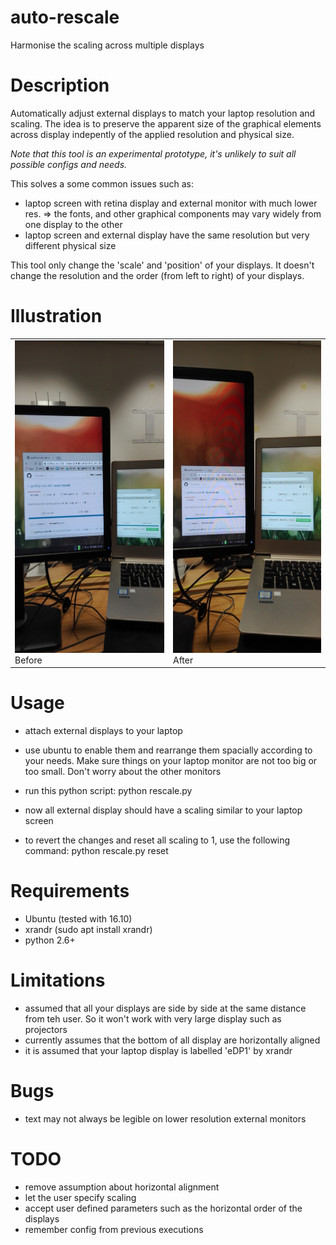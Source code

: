 # auto-rescale

Harmonise the scaling across multiple displays

# Description

Automatically adjust external displays to match your laptop resolution and scaling. The idea is to preserve the apparent size of the graphical elements across display indepently of the applied resolution and physical size.

*Note that this tool is an experimental prototype, it's unlikely to suit all possible configs and needs.*

This solves a some common issues such as:
* laptop screen with retina display and external monitor with much lower res. => the fonts, and other graphical components may vary widely from one display to the other
* laptop screen and external display have the same resolution but very different physical size

This tool only change the 'scale' and 'position' of your displays. It doesn't change the resolution and the order (from left to right) of your displays.  

# Illustration

<table>
<tr>
<td>
<img src="doc/rescale-before-small.jpg?raw=true" height="500" />
<br/>
Before
</td>
<td>
<img src="doc/rescale-after-small.jpg?raw=true" height="500" />
<br/>
After
</td>
</tr>
</table>


# Usage
* attach external displays to your laptop
* use ubuntu to enable them and rearrange them spacially according to your needs. Make sure things on your laptop monitor are not too big or too small. Don't worry about the other monitors
* run this python script: python rescale.py
* now all external display should have a scaling similar to your laptop screen

* to revert the changes and reset all scaling to 1, use the following command: python rescale.py reset

# Requirements
* Ubuntu (tested with 16.10)
* xrandr (sudo apt install xrandr)
* python 2.6+

# Limitations
* assumed that all your displays are side by side at the same distance from teh user. So it won't work with very large display such as projectors
* currently assumes that the bottom of all display are horizontally aligned
* it is assumed that your laptop display is labelled 'eDP1' by xrandr

# Bugs
* text may not always be legible on lower resolution external monitors

# TODO
* remove assumption about horizontal alignment
* let the user specify scaling
* accept user defined parameters such as the horizontal order of the displays
* remember config from previous executions

